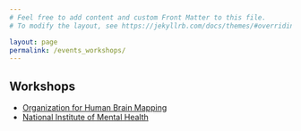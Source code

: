 ```yaml
---
# Feel free to add content and custom Front Matter to this file.
# To modify the layout, see https://jekyllrb.com/docs/themes/#overriding-theme-defaults

layout: page
permalink: /events_workshops/
---
```

## Workshops
* [Organization for Human Brain Mapping](https://www.humanbrainmapping.org/i4a/pages/index.cfm?pageid=1/)
* [National Institute of Mental Health](https://www.nimh.nih.gov/)
